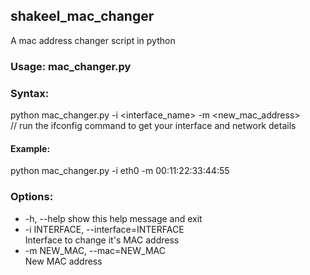 ## shakeel_mac_changer
A mac address changer script in python

### Usage: mac_changer.py

### Syntax:
  python mac_changer.py -i <interface_name> -m <new_mac_address>  
  // run the ifconfig command to get your interface and network details
  
#### Example:
  python mac_changer.py -i eth0 -m 00:11:22:33:44:55  

### Options:
  + -h, --help            show this help message and exit   
  + -i INTERFACE, --interface=INTERFACE  
                        Interface to change it's MAC address  
  + -m NEW_MAC, --mac=NEW_MAC  
                        New MAC address  
  
